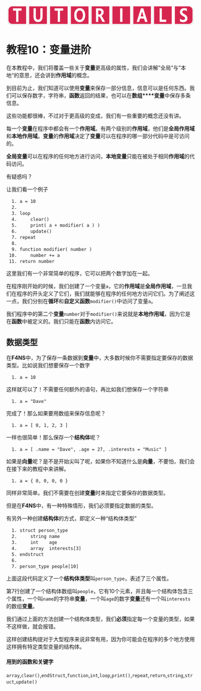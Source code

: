 ![avatar](../_images/HelpTutorial.png)

# 教程10：变量进阶

在本教程中，我们将覆盖一些关于**变量**更高级的属性，我们会讲解”全局“与”本地“的意思，还会讲到**作用域**的概念。

到目前为止，我们知道可以使用**变量**来保存一部分信息，信息可以是任何东西。我们可以保存数字，字符串，**函数**返回的结果，也可以在**数组****变量**中保存多条信息。

这些功能都很棒，不过对于更高级的变成，我们有一些重要的概念还没有讲。

每一个**变量**在程序中都会有一个**作用域**。有两个级别的**作用域**，他们是**全局作用域**和**本地作用域**。**变量**的**作用域**决定了**变量**可以在程序的哪一部分代码中是可访问的。

**全局变量**可以在程序的任何地方进行访问，**本地变量**只能在被处于相同**作用域**的代码访问。

有疑惑吗？

让我们看一个例子

```
  1. a = 10
  2.
  3. loop
  4.     clear()
  5.     print( a + modifier( a ) )
  6.     update()
  7. repeat
  8.
  9. function modifier( number )
 10.     number += a
 11. return number
```

这里我们有一个非常简单的程序，它可以把两个数字加在一起。

在程序刚开始的时候，我们创建了一个变量```a```，它的**作用域**是**全局作用域**，一旦我们在程序的开头定义了它们，我们就能够在程序的任何地方访问它们。为了阐述这一点，我们分别在**循环**和**自定义函数**```modifier()```中访问了变量```a```。

我们程序中的第二个**变量**```number```对于```modifier()```来说就是**本地作用域**，因为它是在**函数**中被定义的。我们只能在**函数**内访问它。

## 数据类型

在**F4NS**中，为了保存一条数据到**变量**中，大多数时候你不需要指定要保存的数据类型。比如说我们想要保存一个数字

```
  1. a = 10
```

这样就可以了！不需要任何额外的语句，再比如我们想保存一个字符串

```
  1. a = "Dave"
```

完成了！那么如果要用数组来保存信息呢？

```
  1. a = [ 0, 1, 2, 3 ]
```

一样也很简单！那么保存一个**结构体**呢？

```
  1. a = [ .name = "Dave", .age = 27, .interests = "Music" ]
```

如果是**向量**呢？是不是开始尖叫了呢，如果你不知道什么是**向量**，不要怕，我们会在接下来的教程中来讲解。

```
  1. a = { 0, 0, 0, 0 }
```

同样非常简单。我们不需要在创建**变量**时来指定它要保存的数据类型。

但是在**F4NS**中，有一种特殊情形，我们必须要指定数据的类型。

有另外一种创建**结构体**的方式，即定义一种“结构体类型”

```
  1. struct person_type
  2.     string name
  3.     int    age
  4.     array  interests[3]    
  5. endstruct
  6.
  7. person_type people[10]
```

上面这段代码定义了一个**结构体类型**叫```person_type```，表述了三个属性。

第7行创建了一个结构体数组叫```people```，它有10个元素，并且每一个结构体包含三个属性，一个叫```name```的字符串**变量**，一个叫```age```的数字**变量**还有一个叫```interests```的数组**变量**。

我们通过上面的方法创建一个结构体类型，我们**必须**指定每一个变量的类型，如果不这样做，就会报错。

这样创建结构提对于大型程序来说非常有用，因为你可能会在程序的多个地方使用这样拥有特定类型变量的结构体。

#### 用到的函数和关键字

```array```,```clear()```,```endStruct```,```function```,```int```,```loop```,```print()```,```repeat```,```return```,```string```,```struct```,```update()```